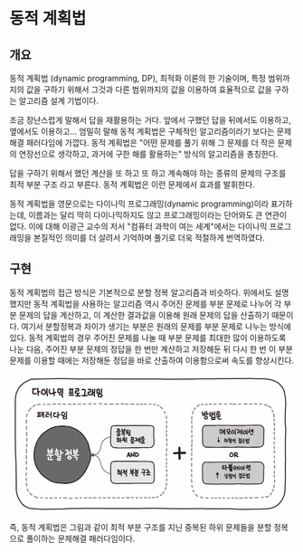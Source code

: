 # 동적 계획법

## 개요

동적 계획법 (dynamic programming, DP), 최적화 이론의 한 기술이며, 특정 범위까지의 값을 구하기 위해서 그것과 다른 범위까지의 값을 이용하여 효율적으로 값을 구하는 알고리즘 설계 기법이다.

조금 장난스럽게 말해서 답을 재활용하는 거다. 앞에서 구했던 답을 뒤에서도 이용하고, 옆에서도 이용하고... 엄밀히 말해 동적 계획법은 구체적인 알고리즘이라기 보다는 문제해결 패러다임에 가깝다. 동적 계획법은 "어떤 문제를 풀기 위해 그 문제를 더 작은 문제의 연장선으로 생각하고, 과거에 구한 해를 활용하는" 방식의 알고리즘을 총칭한다.

답을 구하기 위해서 했던 계산을 또 하고 또 하고 계속해야 하는 종류의 문제의 구조를 최적 부분 구조 라고 부른다. 동적 계획법은 이런 문제에서 효과를 발휘한다.

동적 계획법을 영문으로는 다이나믹 프로그래밍(dynamic programming)이라 표기하는데, 이름과는 달리 딱히 다이나믹하지도 않고 프로그래밍이라는 단어와도 큰 연관이 없다. 이에 대해 이광근 교수의 저서 "컴퓨터 과학이 여는 세계"에서는 다이나믹 프로그래밍을 본질적인 의미를 더 살려서 기억하며 풀기로 더욱 적절하게 번역하였다.

## 구현

동적 계획법의 접근 방식은 기본적으로 분할 정복 알고리즘과 비슷하다. 위에서도 설명했지만 동적 계획법을 사용하는 알고리즘 역시 주어진 문제를 부분 문제로 나누어 각 부분 문제의 답을 계산하고, 이 계산한 결과값을 이용해 원래 문제의 답을 산출하기 때문이다. 여기서 분할정복과 차이가 생기는 부분은 원래의 문제를 부분 문제로 나누는 방식에 있다. 동적 계획법의 경우 주어진 문제를 나눌 때 부분 문제를 최대한 많이 이용하도록 나눈 다음, 주어진 부분 문제의 정답을 한 번만 계산하고 저장해둔 뒤 다시 한 번 이 부분 문제를 이용할 때에는 저장해둔 정답을 바로 산출하여 이용함으로써 속도를 향상시킨다.

![alt text](image.png)

즉, 동적 계획법은 그림과 같이 최적 부분 구조를 지닌 중복된 하위 문제들을 분할 정복으로 풀이하는 문제해결 패러다임이다.